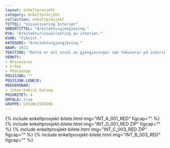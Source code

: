 ```yaml
---
layout: enkeltprosjekt
category: enkeltprosjekt
collection: enkeltprosjekt
TITTEL: "Visualisering Interiør"
UNDERTITTEL: "Arkitekturgjengjeving."
KVA: "Arkitekturvisualisering av interiør."
KVAR: "Fiktivt."
KATEGORI: "Arkitekturgjengjeving."
NAAR: 2021
TEKST200: "Dette er eit utval av gjengjevingar som fokuserar på interiør. Prosjektet som er gjengjeve er ikkje utvikla i detalj, og gjengjevingane fokuserar berre på eitt rom. <br><br> Programvarene som er brukt har eg vald fordi eg har tru på dei, og meiner dei skal vera gode til formålet. Prosjektet har eg brukt som anledning til å verte kjend med spesielt V-Ray, då eg tidlegare har jobba mykje med Rhinoceros og brukt det i både utvikling og modellering. <br><br> Bileta er forsøk på å leike med lys og interiør, og augnar å liggje så tett på realisme som mogleg. Dette betyr mykje små justeringar, og er eit tidkrevjande arbeid. Bileta leid noko av at dette huset ikkje er prosjektert, men laga som et utstillings- eller prøverom for meg å arbeide i, og har difor ikkje synlege romforløp. Rommet som er synt i bileta er òg forma som eit trapes, og kan gje eit forvirrande perspektiv. <br><br> I ettertid har eg lærd fleire måtar å optimalisere bruken av verktya på, og eg har vorte flinkare i å forstå kva ein burde prioritere. Verktya er gode for å framstille foreslege prosjekt, men kan òg brukast i ei mykje tidlegare fase i prosjektering. Dette likar eg å arbeide med."
VERKTY:
- Rhinoceros
- V-Ray
- Photoshop
POSISJON: ""
POSISJON.LENKJE: 
MEDVERKNAD: 
- Johan-Embrik Dalseg
PRIORITET: 4
OMTALA: true
GRUPPE: VISUALISERING
---
```

{% include enkeltprosjekt-bilete.html   img="INT_A_001_RED"     figcap="" %}
{% include enkeltprosjekt-bilete.html   img="INT_D_001_RED ZIP" figcap="" %}
{% include enkeltprosjekt-bilete.html   img="INT_C_003_RED ZIP" figcap="" %}
{% include enkeltprosjekt-bilete.html   img="INT_B_003_RED"     figcap="" %}